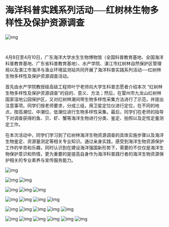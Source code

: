# 海洋科普实践系列活动──红树林生物多样性及保护资源调查

![img](http://mmbiz.qpic.cn/mmbiz/owaSvbrYu06cpfhGRlia2sIhyiajrquQQXLpibj01ghHyvqAbAJNSvq2KpvJKC00gZFviaZzXMj1TjmOqHo2f2N6PQ/640?wx_fmt=jpeg&tp=webp&wxfrom=5)

 

4月8日至4月10日，广东海洋大学水生生物博物馆（全国科普教育基地、全国海洋科普教育基地、广东省科普教育基地）、水产学院、湛江市红树林自然保护区管理局以及湛江市海洋与渔业环境监测站共同开展了海洋科普实践系列活动──红树林生物多样性及保护资源调查活动。

首先由水产学院教授级高级工程师叶宁老师向大学生科普志愿者介绍本次 “红树林生物多样性及保护资源调查”的目的、意义、方法；然后，在雷州市九龙山红树林国家湿地公园保护区，又对红树林潮间带生物多样性采集方法进行了示范，并提出注意事项。同学们按老师要求，分成三组，用卫星定位仪进行定位，在不同的地点，按高潮位、中潮位、低潮位进行生物多样性采集。最后，同学们在老师的指导下对调查获得的鱼、贝、虾、蟹等海洋生物进行分类、鉴定、拍照以及定性定量测定工作。

在本次活动中，同学们学习到了红树林海洋生物资源调查的具体实施步骤以及海洋生物鉴定、资源量测定等相关专业知识。通过亲身实践，感受到海洋生物资源保护工作的辛苦和乐趣，同时认识到在建设海洋强国新形势下，需要的不仅仅是海洋生物保护意识和热情，更为重要的是提高自身作为海洋科普践行者的海洋生物资源保护相关的专业素养与宣传服务能力。

![img](http://mmbiz.qpic.cn/mmbiz/owaSvbrYu06cpfhGRlia2sIhyiajrquQQXibGnCJzkdoPgrS9KDF1Pib0ymDK6ibta32Qu9qnYgVNUo0nTf2xsBnRlA/640?wx_fmt=jpeg&tp=webp&wxfrom=5&wx_lazy=1)

![img](http://mmbiz.qpic.cn/mmbiz/owaSvbrYu06cpfhGRlia2sIhyiajrquQQXibGnCJzkdoPgrS9KDF1Pib0ymDK6ibta32Qu9qnYgVNUo0nTf2xsBnRlA/640?wx_fmt=jpeg&tp=webp&wxfrom=5&wx_lazy=1)
![img](http://mmbiz.qpic.cn/mmbiz/owaSvbrYu06cpfhGRlia2sIhyiajrquQQXfF8QURC5J4rNxYNQ68liavonTzYxAwVIDvAaQZD5pOXKcSC70ziatK4g/640?wx_fmt=jpeg&tp=webp&wxfrom=5&wx_lazy=1)

![img](http://mmbiz.qpic.cn/mmbiz/owaSvbrYu06cpfhGRlia2sIhyiajrquQQXibGnCJzkdoPgrS9KDF1Pib0ymDK6ibta32Qu9qnYgVNUo0nTf2xsBnRlA/640?wx_fmt=jpeg&tp=webp&wxfrom=5&wx_lazy=1)
![img](http://mmbiz.qpic.cn/mmbiz/owaSvbrYu06cpfhGRlia2sIhyiajrquQQXfF8QURC5J4rNxYNQ68liavonTzYxAwVIDvAaQZD5pOXKcSC70ziatK4g/640?wx_fmt=jpeg&tp=webp&wxfrom=5&wx_lazy=1)
![img](http://mmbiz.qpic.cn/mmbiz/owaSvbrYu06cpfhGRlia2sIhyiajrquQQXibb9YQsezTkx6ljsPfLz8MYtssnjCDsojno7t4xW6HfaLOa30MsQHtw/640?wx_fmt=jpeg&tp=webp&wxfrom=5&wx_lazy=1)

![img](http://mmbiz.qpic.cn/mmbiz/owaSvbrYu06cpfhGRlia2sIhyiajrquQQXibGnCJzkdoPgrS9KDF1Pib0ymDK6ibta32Qu9qnYgVNUo0nTf2xsBnRlA/640?wx_fmt=jpeg&tp=webp&wxfrom=5&wx_lazy=1)
![img](http://mmbiz.qpic.cn/mmbiz/owaSvbrYu06cpfhGRlia2sIhyiajrquQQXfF8QURC5J4rNxYNQ68liavonTzYxAwVIDvAaQZD5pOXKcSC70ziatK4g/640?wx_fmt=jpeg&tp=webp&wxfrom=5&wx_lazy=1)
![img](http://mmbiz.qpic.cn/mmbiz/owaSvbrYu06cpfhGRlia2sIhyiajrquQQXibb9YQsezTkx6ljsPfLz8MYtssnjCDsojno7t4xW6HfaLOa30MsQHtw/640?wx_fmt=jpeg&tp=webp&wxfrom=5&wx_lazy=1)
![img](http://mmbiz.qpic.cn/mmbiz/owaSvbrYu06cpfhGRlia2sIhyiajrquQQX0jRFJujMTMYia9Wzt77lRkGCaeSrdRHxicuQv6VGTN2qGiaX3JA9g3N9A/640?wx_fmt=jpeg&tp=webp&wxfrom=5&wx_lazy=1)

![img](http://mmbiz.qpic.cn/mmbiz/owaSvbrYu06cpfhGRlia2sIhyiajrquQQXibGnCJzkdoPgrS9KDF1Pib0ymDK6ibta32Qu9qnYgVNUo0nTf2xsBnRlA/640?wx_fmt=jpeg&tp=webp&wxfrom=5&wx_lazy=1)
![img](http://mmbiz.qpic.cn/mmbiz/owaSvbrYu06cpfhGRlia2sIhyiajrquQQXfF8QURC5J4rNxYNQ68liavonTzYxAwVIDvAaQZD5pOXKcSC70ziatK4g/640?wx_fmt=jpeg&tp=webp&wxfrom=5&wx_lazy=1)
![img](http://mmbiz.qpic.cn/mmbiz/owaSvbrYu06cpfhGRlia2sIhyiajrquQQXibb9YQsezTkx6ljsPfLz8MYtssnjCDsojno7t4xW6HfaLOa30MsQHtw/640?wx_fmt=jpeg&tp=webp&wxfrom=5&wx_lazy=1)
![img](http://mmbiz.qpic.cn/mmbiz/owaSvbrYu06cpfhGRlia2sIhyiajrquQQX0jRFJujMTMYia9Wzt77lRkGCaeSrdRHxicuQv6VGTN2qGiaX3JA9g3N9A/640?wx_fmt=jpeg&tp=webp&wxfrom=5&wx_lazy=1)
![img](http://mmbiz.qpic.cn/mmbiz/owaSvbrYu06cpfhGRlia2sIhyiajrquQQXiaqzlmBt3qsMmDYtGtOMhicIM65GXTmILniaYQJfVSNjkbjiaM7OMS6yiaw/640?wx_fmt=jpeg&tp=webp&wxfrom=5&wx_lazy=1)

![img](http://mmbiz.qpic.cn/mmbiz/owaSvbrYu06cpfhGRlia2sIhyiajrquQQXibGnCJzkdoPgrS9KDF1Pib0ymDK6ibta32Qu9qnYgVNUo0nTf2xsBnRlA/640?wx_fmt=jpeg&tp=webp&wxfrom=5&wx_lazy=1)
![img](http://mmbiz.qpic.cn/mmbiz/owaSvbrYu06cpfhGRlia2sIhyiajrquQQXfF8QURC5J4rNxYNQ68liavonTzYxAwVIDvAaQZD5pOXKcSC70ziatK4g/640?wx_fmt=jpeg&tp=webp&wxfrom=5&wx_lazy=1)
![img](http://mmbiz.qpic.cn/mmbiz/owaSvbrYu06cpfhGRlia2sIhyiajrquQQXibb9YQsezTkx6ljsPfLz8MYtssnjCDsojno7t4xW6HfaLOa30MsQHtw/640?wx_fmt=jpeg&tp=webp&wxfrom=5&wx_lazy=1)
![img](http://mmbiz.qpic.cn/mmbiz/owaSvbrYu06cpfhGRlia2sIhyiajrquQQX0jRFJujMTMYia9Wzt77lRkGCaeSrdRHxicuQv6VGTN2qGiaX3JA9g3N9A/640?wx_fmt=jpeg&tp=webp&wxfrom=5&wx_lazy=1)
![img](http://mmbiz.qpic.cn/mmbiz/owaSvbrYu06cpfhGRlia2sIhyiajrquQQXiaqzlmBt3qsMmDYtGtOMhicIM65GXTmILniaYQJfVSNjkbjiaM7OMS6yiaw/640?wx_fmt=jpeg&tp=webp&wxfrom=5&wx_lazy=1)
![img](http://mmbiz.qpic.cn/mmbiz/owaSvbrYu06cpfhGRlia2sIhyiajrquQQXA16vNiciaic5PljLKco1Go8ujUiayA2QKdPZ1WTg0oNWictw1k2yyOVMlNA/640?wx_fmt=jpeg&tp=webp&wxfrom=5&wx_lazy=1)

